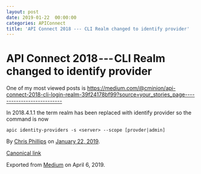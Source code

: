 ```yaml
---
layout: post
date: 2019-01-22  00:00:00
categories: APIConnect
title: 'API Connect 2018 --- CLI Realm changed to identify provider'
---
```

# API Connect 2018 --- CLI Realm changed to identify provider

One of my most viewed posts is
<https://medium.com/@cminion/api-connect-2018-cli-login-realm-39f24178bf99?source=your_stories_page--------------------------->

In 2018.4.1.1 the term realm has been replaced with identify provider so
the command is now

`apic identity-providers -s <server> --scope [provder|admin]`





By [Chris Phillips](https://medium.com/@cminion) on
[January 22, 2019](https://medium.com/p/1f3ec710985c).

[Canonical
link](https://medium.com/@cminion/api-connect-2018-cli-realm-changed-to-identify-provider-1f3ec710985c)

Exported from [Medium](https://medium.com) on April 6, 2019.
